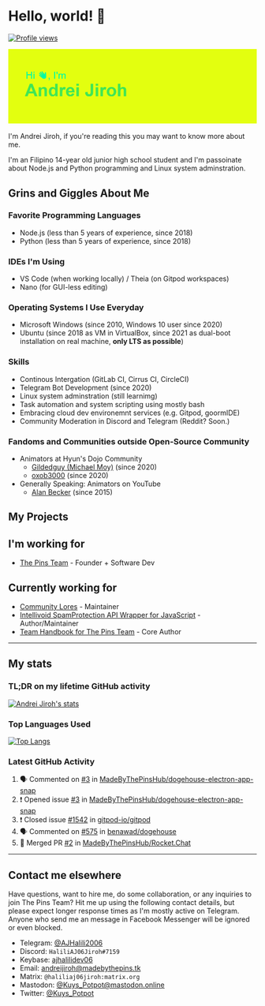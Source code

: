 # Hello, world! 👋
[![Profile views](https://gpvc.arturio.dev/AJHalili2006)](https://github.com/AndreiJirohHaliliDev2006)


![](https://raw.githubusercontent.com/AndreiJirohHaliliDev2006/AndreiJirohHaliliDev2006/master/header.png)

I'm Andrei Jiroh, if you're reading this you may want to know more about me.

I'm an Filipino 14-year old junior high school student and I'm passoinate about Node.js and Python programming and Linux system adminstration.

## Grins and Giggles About Me

### Favorite Programming Languages

* Node.js (less than 5 years of experience, since 2018)
* Python (less than 5 years of experience, since 2018)

### IDEs I'm Using

* VS Code (when working locally) / Theia (on Gitpod workspaces)
* Nano (for GUI-less editing)

### Operating Systems I Use Everyday

* Microsoft Windows (since 2010, Windows 10 user since 2020)
* Ubuntu (since 2018 as VM in VirtualBox, since 2021 as dual-boot installation on real machine, **only LTS as possible**)

### Skills 

* Continous Intergation (GitLab CI, Cirrus CI, CircleCI)
* Telegram Bot Development (since 2020)
* Linux system adminstration (still learnimg)
* Task automation and system scripting using mostly bash
* Embracing cloud dev environemnt services (e.g. Gitpod, goormIDE)
* Community Moderation in Discord and Telegram (Reddit? Soon.)

### Fandoms and Communities outside Open-Source Community

* Animators at Hyun's Dojo Community
  * [Gildedguy (Michael Moy)](https://gildedguy.com) (since 2020)
  * [oxob3000](https://www.youtube.com/channel/UCrtusZ6nfkGMVIql8kE_o7w) (since 2020)
* Generally Speaking: Animators on YouTube
  * [Alan Becker](https://www.youtube.com/channel/UCbKWv2x9t6u8yZoB3KcPtnw) (since 2015)

## My Projects

## I'm working for

* [The Pins Team](https://madebythepins.tk) - Founder + Software Dev

## Currently working for

* [Community Lores](https://community-lores.github.io) - Maintainer
* [Intellivoid SpamProtection API Wrapper for JavaScript](https://github.com/MadeByThePinsHub/Intellivoid-SPB-JS-Wrapper) - Author/Maintainer
* [Team Handbook for The Pins Team](https://en.handbooksbythepins.gq) - Core Author

---

## My stats

### TL;DR on my lifetime GitHub activity

[![Andrei Jiroh's stats](https://gh-readme-stats-thepinsteam.vercel.app/api?username=AndreiJirohHaliliDev2006&count_private=true&include_all_commits=true)](https://github.com/anuraghazra/github-readme-stats)

### Top Languages Used

[![Top Langs](https://gh-readme-stats-thepinsteam.vercel.app/api/top-langs/?username=AndreiJirohHaliliDev2006&layout=compact)](https://github.com/anuraghazra/github-readme-stats)

### Latest GitHub Activity

<!--START_SECTION:activity-->
1. 🗣 Commented on [#3](https://github.com/MadeByThePinsHub/dogehouse-electron-app-snap/issues/3) in [MadeByThePinsHub/dogehouse-electron-app-snap](https://github.com/MadeByThePinsHub/dogehouse-electron-app-snap)
2. ❗️ Opened issue [#3](https://github.com/MadeByThePinsHub/dogehouse-electron-app-snap/issues/3) in [MadeByThePinsHub/dogehouse-electron-app-snap](https://github.com/MadeByThePinsHub/dogehouse-electron-app-snap)
3. ❗️ Closed issue [#1542](https://github.com/gitpod-io/gitpod/issues/1542) in [gitpod-io/gitpod](https://github.com/gitpod-io/gitpod)
4. 🗣 Commented on [#575](https://github.com/benawad/dogehouse/issues/575) in [benawad/dogehouse](https://github.com/benawad/dogehouse)
5. 🎉 Merged PR [#2](https://github.com/MadeByThePinsHub/Rocket.Chat/pull/2) in [MadeByThePinsHub/Rocket.Chat](https://github.com/MadeByThePinsHub/Rocket.Chat)
<!--END_SECTION:activity-->

---

## Contact me elsewhere

Have questions, want to hire me, do some collaboration, or any inquiries to join The Pins Team? Hit me up using the following contact details, but please expect longer response times as I'm mostly active on Telegram. Anyone who send me an message in Facebook Messenger will be ignored or even blocked.

* Telegram: [@AJHalili2006](https://telegram.dog/AJHalili2006)
* Discord: `HaliliAJ06Jiroh#7159`
* Keybase: [ajhalilidev06](https://keybase.io/ajhalilidev06)
* Email: <andreijiroh@madebythepins.tk>
* Matrix: `@haliliaj06jiroh:matrix.org`
* Mastodon: [@Kuys_Potpot@mastodon.online](https://mastodon.online/[@Kuys_Potpot)
* Twitter: [@Kuys_Potpot](https://twitter.com/Kuys_Potpot)
